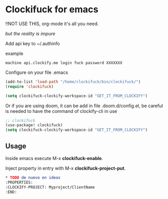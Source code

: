 # Clockifuck for emacs

!!NOT USE THIS, org-mode it's all you need.

*but the reality is impure*

Add api key to ~/.authinfo

example
~~~
machine api.clockify.me login fuck password XXXXXXX
~~~

Configure on your file .emacs

``` lisp
(add-to-list 'load-path "/home/clockifuck/bin/clockifuck/")
(require 'clockifuck)

(setq clockifuck-clockify-workspace-id "GET_IT_FROM_CLOCKIFY")
```
Or if you are using doom, it can be add in file .doom.d/config.el, be careful is needed to have the command of clockify-cli in use
``` lisp
;; clockifuck
(use-package! clockifuck)
(setq clockifuck-clockify-workspace-id "GET_IT_FROM_CLOCKIFY")
```

## Usage
Inside emacs execute M-x **clockifuck-enable**.

Inject property in entry with M-x **clockifuck-project-put**.
``` org
* TODO de nuevo en ideas
:PROPERTIES:
:CLOCKIFY-PROJECT: Myproject/ClientName
:END:
```
